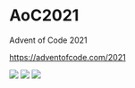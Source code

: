 # AoC2021
Advent of Code 2021

https://adventofcode.com/2021

![](https://img.shields.io/badge/day%20📅-23-blue) ![](https://img.shields.io/badge/stars%20⭐-8-yellow) ![](https://img.shields.io/badge/days%20completed-4-red)
